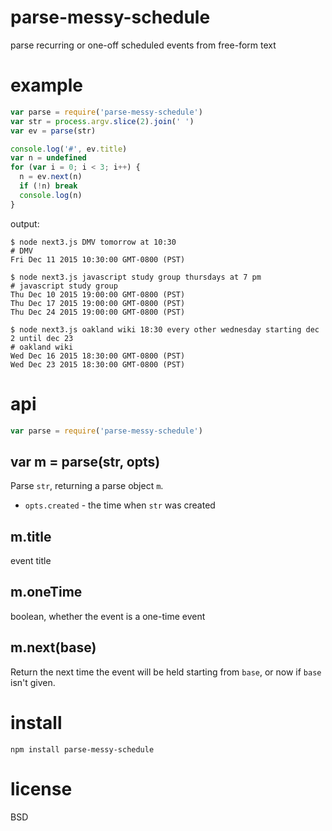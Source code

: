 # parse-messy-schedule

parse recurring or one-off scheduled events from free-form text

# example

``` js
var parse = require('parse-messy-schedule')
var str = process.argv.slice(2).join(' ')
var ev = parse(str)

console.log('#', ev.title)
var n = undefined
for (var i = 0; i < 3; i++) {
  n = ev.next(n)
  if (!n) break
  console.log(n)
}
```

output:

```
$ node next3.js DMV tomorrow at 10:30
# DMV
Fri Dec 11 2015 10:30:00 GMT-0800 (PST)
```

```
$ node next3.js javascript study group thursdays at 7 pm
# javascript study group
Thu Dec 10 2015 19:00:00 GMT-0800 (PST)
Thu Dec 17 2015 19:00:00 GMT-0800 (PST)
Thu Dec 24 2015 19:00:00 GMT-0800 (PST)
```

```
$ node next3.js oakland wiki 18:30 every other wednesday starting dec 2 until dec 23
# oakland wiki
Wed Dec 16 2015 18:30:00 GMT-0800 (PST)
Wed Dec 23 2015 18:30:00 GMT-0800 (PST)
```

# api

``` js
var parse = require('parse-messy-schedule')
```

## var m = parse(str, opts)

Parse `str`, returning a parse object `m`.

* `opts.created` - the time when `str` was created

## m.title

event title

## m.oneTime

boolean, whether the event is a one-time event

## m.next(base)

Return the next time the event will be held starting from `base`, or now if
`base` isn't given.

# install

```
npm install parse-messy-schedule
```

# license

BSD
